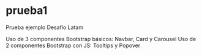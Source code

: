 # prueba1
Prueba ejemplo Desafío Latam

Uso de 3 componentes Bootstrap básicos: Navbar, Card y Carousel
Uso de 2 componentes Bootstrap con JS: Tooltips y Popover 
